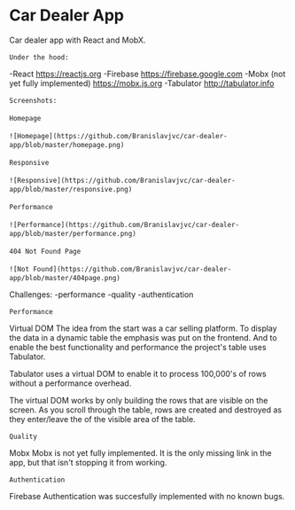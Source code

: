 # Car Dealer App
Car dealer app with React and MobX.

	Under the hood:
-React 
https://reactjs.org
-Firebase
https://firebase.google.com
-Mobx (not yet fully implemented)
https://mobx.js.org
-Tabulator 
http://tabulator.info

	Screenshots:
	
	Homepage
	
	![Homepage](https://github.com/Branislavjvc/car-dealer-app/blob/master/homepage.png)
	
	Responsive
	
	![Responsive](https://github.com/Branislavjvc/car-dealer-app/blob/master/responsive.png)
	
	Performance
	
	![Performance](https://github.com/Branislavjvc/car-dealer-app/blob/master/performance.png)
	
	404 Not Found Page
	
	![Not Found](https://github.com/Branislavjvc/car-dealer-app/blob/master/404page.png)
	

  Challenges:
-performance
-quality
-authentication

	Performance
Virtual DOM
The idea from the start was a car selling platform. To display the data in a dynamic table the emphasis was put on the frontend. And to enable the best functionality and performance the project's table uses Tabulator.

Tabulator uses a virtual DOM to enable it to process 100,000's of rows without a performance overhead.

The virtual DOM works by only building the rows that are visible on the screen. As you scroll through the table, rows are created and destroyed as they enter/leave the of the visible area of the table.

	Quality
Mobx
Mobx is not yet fully implemented. It is the only missing link in the app, but that isn't stopping it from working.

	Authentication
Firebase
Authentication was succesfully implemented with no known bugs.

